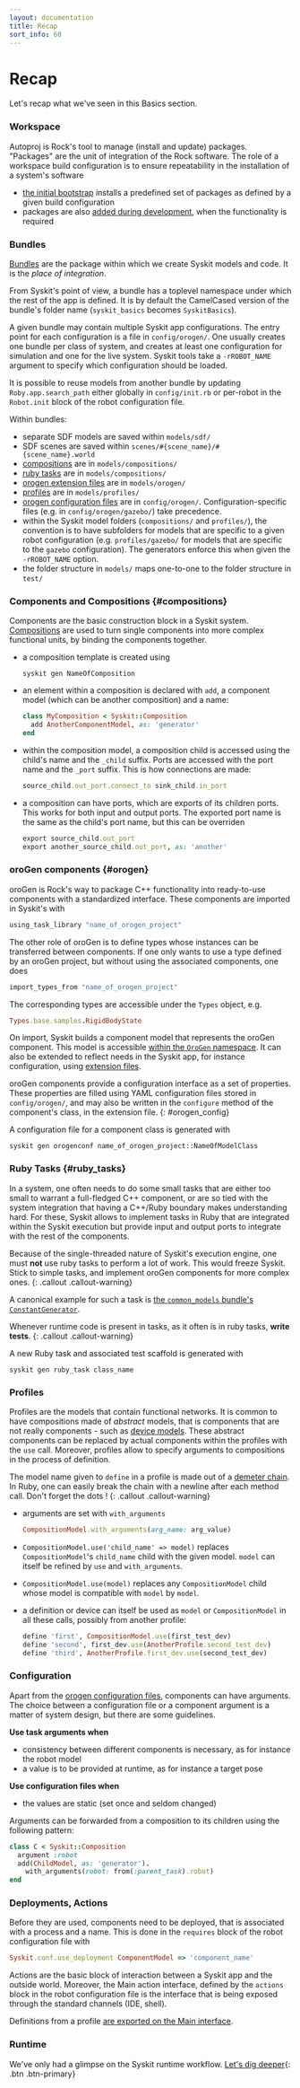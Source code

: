 ```yaml
---
layout: documentation
title: Recap
sort_info: 60
---
```


# Recap

Let's recap what we've seen in this Basics section.

### Workspace

Autoproj is Rock's tool to manage (install and update) packages. "Packages" are the unit
of integration of the Rock software. The role of a workspace build
configuration is to ensure repeatability in the installation of a system's
software

- [the initial bootstrap](installation.html) installs a predefined set of
  packages as defined by a given build configuration
- packages are also [added during development](composition.html#add_package),
  when the functionality is required

### Bundles

[Bundles](getting_started.html) are the package within which we create Syskit models and code. It is the _place of integration_.

From Syskit's point of view, a bundle has a toplevel namespace under which the rest of the app is defined. It is by default the CamelCased version of the bundle's folder name (`syskit_basics` becomes `SyskitBasics`).

A given bundle may contain multiple Syskit app configurations. The entry point
for each configuration is a file in `config/orogen/`. One usually creates one
bundle per class of system, and creates at least one configuration for
simulation and one for the live system. Syskit tools take a `-rROBOT_NAME`
argument to specify which configuration should be loaded.

It is possible to reuse models from another bundle by updating `Roby.app.search_path`
either globally in `config/init.rb` or per-robot in the `Robot.init` block of the robot
configuration file.

Within bundles:

- separate SDF models are saved within `models/sdf/`
- SDF scenes are saved within `scenes/#{scene_name}/#{scene_name}.world`
- [compositions](#compositions) are in `models/compositions/`
- [ruby tasks](#ruby_tasks) are in `models/compositions/`
- [orogen extension files](#orogen) are in `models/orogen/`
- [profiles](#profiles) are in `models/profiles/`
- [orogen configuration files](#orogen_config) are in `config/orogen/`.
  Configuration-specific files (e.g. in `config/orogen/gazebo/`) take precedence.
- within the Syskit model folders (`compositions/` and `profiles/`), the convention
  is to have subfolders for models that are specific to a given robot configuration
  (e.g. `profiles/gazebo/` for models that are specific to the `gazebo` configuration).
  The generators enforce this when given the `-rROBOT_NAME` option.
- the folder structure in `models/` maps one-to-one to the folder structure in `test/`

### Components and Compositions {#compositions}

Components are the basic construction block in a Syskit system.
[Compositions](composition.html) are used to turn single components into
more complex functional units, by binding the components together.

- a composition template is created using

  ~~~
  syskit gen NameOfComposition
  ~~~
- an element within a composition is declared with `add`, a component model
  (which can be another composition) and a name:

  ~~~ruby
  class MyComposition < Syskit::Composition
    add AnotherComponentModel, as: 'generator'
  end
  ~~~
- within the composition model, a composition child is accessed using the
  child's name and the `_child` suffix. Ports are accessed with the port name and
  the `_port` suffix. This is how connections are made:

  ~~~ruby
  source_child.out_port.connect_to sink_child.in_port
  ~~~
- a composition can have ports, which are exports of its children ports. This works
  for both input and output ports. The exported port name is the same as the child's
  port name, but this can be overriden

  ~~~ruby
  export source_child.out_port
  export another_source_child.out_port, as: 'another'
  ~~~

### oroGen components {#orogen}

oroGen is Rock's way to package C++ functionality into ready-to-use components with
a standardized interface. These components are imported in Syskit's with

~~~ruby
using_task_library "name_of_orogen_project"
~~~

The other role of oroGen is to define types whose instances can be transferred
between components. If one only wants to use a type defined by an oroGen
project, but without using the associated components, one does

~~~ruby
import_types_from "name_of_orogen_project"
~~~

The corresponding types are accessible under the `Types` object, e.g.

~~~ruby
Types.base.samples.RigidBodyState
~~~

On import, Syskit builds a component model that represents the oroGen
component. This model is accessible [within the `OroGen`
namespace](composition.html#orogen). It can also be extended to reflect needs
in the Syskit app, for instance configuration, using [extension
files](deployment.html#orogen_extension_files).

oroGen components provide a configuration interface as a set of properties.
These properties are filled using YAML configuration files stored in
`config/orogen/`, and may also be written in the `configure` method of the
component's class, in the extension file.
{: #orogen_config}

A configuration file for a component class is generated with

~~~
syskit gen orogenconf name_of_orogen_project::NameOfModelClass
~~~

### Ruby Tasks {#ruby_tasks}

In a system, one often needs to do some small tasks that are either too small
to warrant a full-fledged C++ component, or are so tied with the system integration
that having a C++/Ruby boundary makes understanding hard. For these, Syskit
allows to implement tasks in Ruby that are integrated within the Syskit
execution but provide input and output ports to integrate with the rest of the
components.

Because of the single-threaded nature of Syskit's execution engine, one must
**not** use ruby tasks to perform a lot of work. This would freeze Syskit.
Stick to simple tasks, and implement oroGen components for more complex ones.
{: .callout .callout-warning}

A canonical example for such a task is [the `common_models` bundle's `ConstantGenerator`](constant_generator.html).

Whenever runtime code is present in tasks, as it often is in ruby tasks,
**write tests**.
{: .callout .callout-warning}

A new Ruby task and associated test scaffold is generated with

~~~
syskit gen ruby_task class_name
~~~

### Profiles

Profiles are the models that contain functional networks. It is common to have
compositions made of _abstract_ models, that is components that are not really
components - such as [device models](devices.html). These abstract components
can be replaced by actual components within the profiles with the `use` call.
Moreover, profiles allow to specify arguments to compositions in the process
of definition.

The model name given to `define` in a profile is made out of a [demeter
chain](https://martinfowler.com/bliki/FluentInterface.html). In Ruby, one can
easily break the chain with a newline after each method call. Don't forget the
dots !
{: .callout .callout-warning}

- arguments are set with `with_arguments`

  ~~~ruby
  CompositionModel.with_arguments(arg_name: arg_value)
  ~~~

- `CompositionModel.use('child_name' => model)` replaces `CompositionModel`'s
  `child_name` child with the given model. `model` can itself be refined by `use`
  and `with_arguments`.
- `CompositionModel.use(model)` replaces any `CompositionModel`
  child whose model is compatible with `model` by `model`. 
- a definition or device can itself be used as `model` or `CompositionModel` in
  all these calls, possibly from another profile:

  ~~~ruby
  define 'first', CompositionModel.use(first_test_dev)
  define 'second', first_dev.use(AnotherProfile.second_test_dev)
  define 'third', AnotherProfile.first_dev.use(second_test_dev)
  ~~~

### Configuration

Apart from the [orogen configuration files](#orogen_config), components can have arguments.
The choice between a configuration file or a component argument is a matter of system design,
but there are some guidelines.

**Use task arguments when**

- consistency between different components is necessary, as for instance the robot model
- a value is to be provided at runtime, as for instance a target pose

**Use configuration files when**

- the values are static (set once and seldom changed)

Arguments can be forwarded from a composition to its children using the following pattern:

~~~ruby
class C < Syskit::Composition
  argument :robot
  add(ChildModel, as: 'generator').
    with_arguments(robot: from(:parent_task).robot)
end
~~~

### Deployments, Actions

Before they are used, components need to be deployed, that is associated with a
process and a name. This is done in the `requires` block of the robot
configuration file with

~~~ruby
Syskit.conf.use_deployment ComponentModel => 'component_name'
~~~

Actions are the basic block of interaction between a Syskit app and the outside
world.  Moreover, the Main action interface, defined by the `actions` block in
the robot configuration file is the interface that is being exposed through the
standard channels (IDE, shell).

Definitions from a profile [are exported on the Main interface](deployment.html#main).

### Runtime

We've only had a glimpse on the Syskit runtime workflow. [Let's dig deeper](../runtime_overview/index.html){: .btn .btn-primary}
